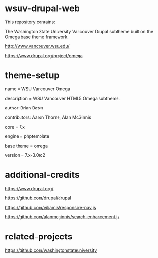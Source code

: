 # wsuv-drupal-web

This repository contains:

The Washington State University Vancouver Drupal subtheme built on the Omega base theme framework.

http://www.vancouver.wsu.edu/

https://www.drupal.org/project/omega

# theme-setup

name = WSU Vancouver Omega

description = WSU Vancouver HTML5 Omega subtheme.

author: Brian Bates

contributors: Aaron Thorne, Alan McGinnis

core = 7.x

engine = phptemplate

base theme = omega

version = 7.x-3.0rc2

# additional-credits

https://www.drupal.org/

https://github.com/drupal/drupal

https://github.com/viljamis/responsive-nav.js

https://github.com/alanmcginnis/search-enhancement.js

# related-projects

https://github.com/washingtonstateuniversity
